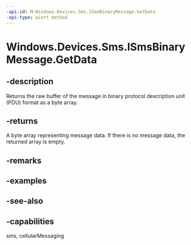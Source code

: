 ----api-id: M:Windows.Devices.Sms.ISmsBinaryMessage.GetData
-api-type: winrt method
---<!-- Method syntaxpublic byte[] GetData()--># Windows.Devices.Sms.ISmsBinaryMessage.GetData## -descriptionReturns the raw buffer of the message in binary protocol description unit (PDU) format as a byte array.## -returnsA byte array representing message data. If there is no message data, the returned array is empty.## -remarks## -examples## -see-also## -capabilitiessms, cellularMessaging
